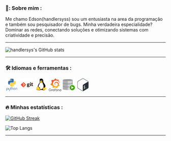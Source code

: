 ### 💫: Sobre mim :
Me chamo Edson(handlersyss) sou um entusiasta na area da programação e também sou pesquisador de bugs. Minha verdadeira especialidade? Dominar as redes, conectando soluções e otimizando sistemas com criatividade e precisão. 

---

![handlersys's GitHub stats](https://github-readme-stats.vercel.app/api?username=handlersyss&show_icons=true&theme=radical)

---

### :hammer_and_wrench: Idiomas e ferramentas :

<div>
  <img src="https://github.com/devicons/devicon/blob/master/icons/python/python-original-wordmark.svg" title="Python" alt="Python" width="40" height="40"/>&nbsp;
  <img src="https://github.com/devicons/devicon/blob/master/icons/git/git-original-wordmark.svg" title="Git" **alt="Git" width="40" height="40"/>
  <img src="https://github.com/devicons/devicon/blob/master/icons/linux/linux-original.svg" title="LINUX" **alt="Linux" width="40" height="40"/>
  <img src="https://github.com/devicons/devicon/blob/master/icons/grafana/grafana-original-wordmark.svg" title="Grafana" **alt="Grafana" width="40" height="40"/>
  <img src="https://github.com/devicons/devicon/blob/master/icons/sqldeveloper/sqldeveloper-original.svg" title="SQL" **alt="SQL" width="40" height="40"/>
  <img src="https://github.com/devicons/devicon/blob/master/icons/bash/bash-original.svg" title="bash" **alt="bash" width="40" height="40"/>

</div>

---

### :fire: Minhas estatísticas :

[![GitHub Streak](https://streak-stats.demolab.com/?user=handlersyss)](https://git.io/streak-stats)

![Top Langs](https://github-readme-stats.vercel.app/api/top-langs/?username=handlersyss&langs_count=8)

---
